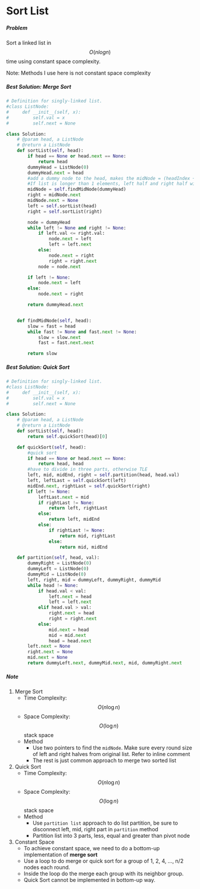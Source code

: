 # Sort List
##### Problem
Sort a linked list in $$O(n log n)$$ time using constant space complexity.

Note: Methods I use here is not constant space complexity
##### Best Solution: Merge Sort
```python
# Definition for singly-linked list.
#class ListNode:
#     def __init__(self, x):
#         self.val = x
#         self.next = None

class Solution:
    # @param head, a ListNode
    # @return a ListNode
    def sortList(self, head):
        if head == None or head.next == None:
            return head
        dummyHead = ListNode(0)
        dummyHead.next = head
        #add a dummy node to the head, makes the midNode = (headIndex + endIndex)/2
        #If list is longer than 1 elements, left half and right half will or less than the whole list size
        midNode = self.findMidNode(dummyHead)
        right = midNode.next
        midNode.next = None
        left = self.sortList(head)
        right = self.sortList(right)

        node = dummyHead
        while left != None and right != None:
            if left.val <= right.val:
                node.next = left
                left = left.next
            else:
                node.next = right
                right = right.next
            node = node.next

        if left != None:
            node.next = left
        else:
            node.next = right

        return dummyHead.next


    def findMidNode(self, head):
        slow = fast = head
        while fast != None and fast.next != None:
            slow = slow.next
            fast = fast.next.next

        return slow

```
##### Best Solution: Quick Sort
```python
# Definition for singly-linked list.
#class ListNode:
#     def __init__(self, x):
#         self.val = x
#         self.next = None

class Solution:
    # @param head, a ListNode
    # @return a ListNode
    def sortList(self, head):
        return self.quickSort(head)[0]

    def quickSort(self, head):
        #quick sort
        if head == None or head.next == None:
            return head, head
        #have to divide in three parts, otherwise TLE
        left, mid, midEnd, right = self.partition(head, head.val)
        left, leftLast = self.quickSort(left)
        midEnd.next, rightLast = self.quickSort(right)
        if left != None:
            leftLast.next = mid
            if rightLast != None:
                return left, rightLast
            else:
                return left, midEnd
            else:
                if rightLast != None:
                    return mid, rightLast
                else:
                    return mid, midEnd

    def partition(self, head, val):
        dummyRight = ListNode(0)
        dummyLeft = ListNode(0)
        dummyMid = ListNode(0)
        left, right, mid = dummyLeft, dummyRight, dummyMid
        while head != None:
            if head.val < val:
                left.next = head
                left = left.next
            elif head.val > val:
                right.next = head
                right = right.next
            else:
                mid.next = head
                mid = mid.next
                head = head.next
        left.next = None
        right.next = None
        mid.next = None
        return dummyLeft.next, dummyMid.next, mid, dummyRight.next
```
##### Note
1. Merge Sort
    * Time Complexity: $$O(n\log n)$$
    * Space Complexity: $$O(\log n)$$ stack space
    * Method
        * Use two pointers to find the `midNode`. Make sure every round size of left and right halves from original list. Refer to inline comment
        * The rest is just common approach to merge two sorted list
2. Quick Sort
    * Time Complexity: $$O(n\log n)$$
    * Space Complexity: $$O(\log n)$$ stack space
    * Method
        * Use `partition list` approach to do list partition, be sure to disconnect left, mid, right part in `partition` method
        * Partition list into 3 parts, less, equal and greater than pivot node
3. Constant Space
    * To achieve constant space, we need to do a bottom-up implementation of **merge sort**
    * Use a loop to do merge or quick sort for a group of 1, 2, 4, ..., n/2 nodes each round.
    * Inside the loop do the merge each group with its neighbor group.
    * Quick Sort cannot be implemented in bottom-up way.
